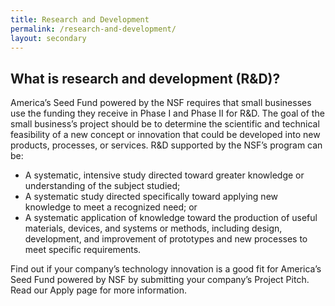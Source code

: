 ```yaml
---
title: Research and Development
permalink: /research-and-development/
layout: secondary
---
```

<section class="section-header background-light-blue">
<div class="usa-section usa-content usa-grid">
<div class="usa-width-one-whole" markdown="1">

# What is research and development (R&D)?

America’s Seed Fund powered by the NSF requires that small businesses use the funding they receive in Phase I and Phase II for R&D. 
The goal of the small business’s project should be to determine the scientific and technical feasibility of a new concept or innovation that could be developed into new products, processes, or services. 
R&D supported by the NSF’s program can be:

* A systematic, intensive study directed toward greater knowledge or understanding of the subject studied; 
* A systematic study directed specifically toward applying new knowledge to meet a recognized need; or 
* A systematic application of knowledge toward the production of useful materials, devices, and systems or methods, including design, development, and improvement of prototypes and new processes to meet specific requirements.

Find out if your company’s technology innovation is a good fit for America’s Seed Fund powered by NSF by submitting your company’s Project Pitch. Read our Apply page for more information.


</div>
</div>
</section>

